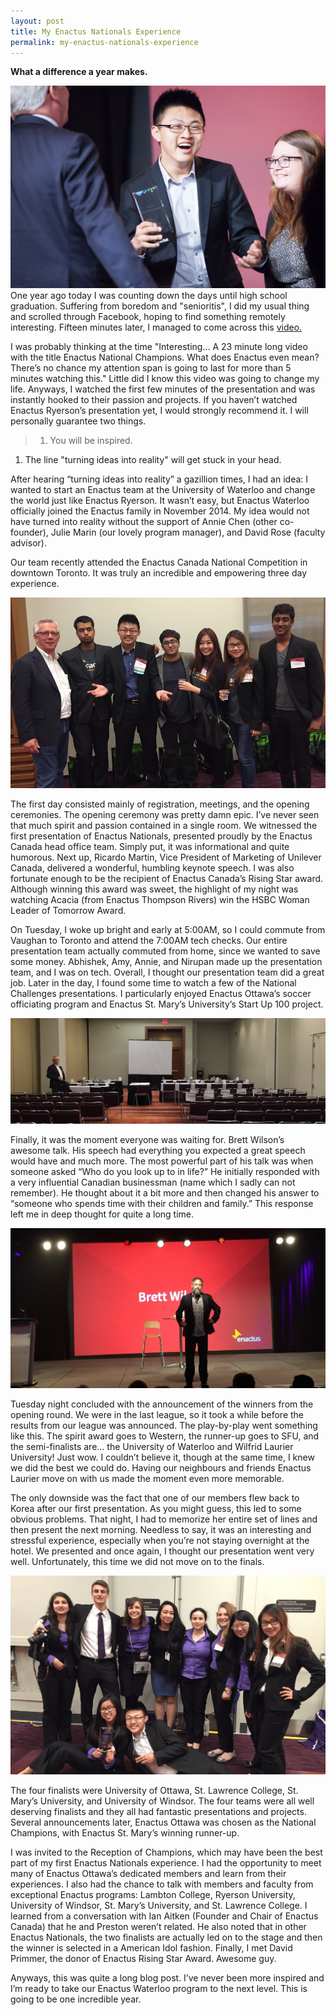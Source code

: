 ```yaml
---
layout: post
title: My Enactus Nationals Experience
permalink: my-enactus-nationals-experience
---
```


**What a difference a year makes.**

![Enactus Cover](/assets/enactus-cover.png)
One year ago today I was counting down the days until high school graduation. Suffering from boredom and "senioritis", I did my usual thing and scrolled through Facebook, hoping to find something remotely interesting. Fifteen minutes later, I managed to come across this [video.](https://www.youtube.com/watch?v=oPW25D0WQy8)

I was probably thinking at the time "Interesting… A 23 minute long video with the title Enactus National Champions. What does Enactus even mean? There’s no chance my attention span is going to last for more than 5 minutes watching this." Little did I know this video was going to change my life. Anyways, I watched the first few minutes of the presentation and was instantly hooked to their passion and projects. If you haven’t watched Enactus Ryerson’s presentation yet, I would strongly recommend it. I will personally guarantee two things.

> 1. You will be inspired.
 1. The line "turning ideas into reality" will get stuck in your head.

After hearing “turning ideas into reality” a gazillion times, I had an idea: I wanted to start an Enactus team at the University of Waterloo and change the world just like Enactus Ryerson. It wasn’t easy, but Enactus Waterloo officially joined the Enactus family in November 2014. My idea would not have turned into reality without the support of Annie Chen (other co-founder), Julie Marin (our lovely program manager), and David Rose (faculty advisor).

Our team recently attended the Enactus Canada National Competition in downtown Toronto. It was truly an incredible and empowering three day experience.

![Enactus Presentation Team](/assets/enactus-presentation-team.png)

The first day consisted mainly of registration, meetings, and the opening ceremonies. The opening ceremony was pretty damn epic. I’ve never seen that much spirit and passion contained in a single room. We witnessed the first presentation of Enactus Nationals, presented proudly by the Enactus Canada head office team. Simply put, it was informational and quite humorous. Next up, Ricardo Martin, Vice President of Marketing of Unilever Canada, delivered a  wonderful, humbling keynote speech. I was also fortunate enough to be the recipient of Enactus Canada’s Rising Star award. Although winning this award was sweet, the highlight of my night was watching Acacia (from Enactus Thompson Rivers) win the HSBC Woman Leader of Tomorrow Award.

On Tuesday, I woke up bright and early at 5:00AM, so I could commute from Vaughan to Toronto and attend the 7:00AM tech checks. Our entire presentation team actually commuted from home, since we wanted to save some money. Abhishek, Amy, Annie, and Nirupan made up the presentation team, and I was on tech. Overall, I thought our presentation team did a great job. Later in the day, I found some time to watch a few of the National Challenges presentations. I particularly enjoyed Enactus Ottawa’s soccer officiating program and Enactus St. Mary’s University’s Start Up 100 project.

![Enactus Early Morning](/assets/enactus-early-morning.png)

Finally, it was the moment everyone was waiting for. Brett Wilson’s awesome talk. His speech had everything you expected a great speech would have and much more. The most powerful part of his talk was when someone asked “Who do you look up to in life?” He initially responded with a very influential Canadian businessman (name which I sadly can not remember). He thought about it a bit more and then changed his answer to “someone who spends time with their children and family.” This response left me in deep thought for quite a long time.

![Enactus Brett Wilson](/assets/enactus-brett.png)

Tuesday night concluded with the announcement of the winners from the opening round. We were in the last league, so it took a while before the results from our league was announced. The play-by-play went something like this. The spirit award goes to Western, the runner-up goes to SFU, and the semi-finalists are… the University of Waterloo and Wilfrid Laurier University! Just wow. I couldn’t believe it, though at the same time, I knew we did the best we could do. Having our neighbours and friends Enactus Laurier move on with us made the moment even more memorable.

The only downside was the fact that one of our members flew back to Korea after our first presentation. As you might guess, this led to some obvious problems. That night, I had to memorize her entire set of lines and then present the next morning. Needless to say, it was an interesting and stressful experience, especially when you’re not staying overnight at the hotel. We presented and once again, I thought our presentation went very well. Unfortunately, this time we did not move on to the finals.

![Enactus Laurier Team](/assets/enactus-laurier-team.png)

The four finalists were University of Ottawa, St. Lawrence College, St. Mary’s University, and University of Windsor. The four teams were all well deserving finalists and they all had fantastic presentations and projects. Several announcements later, Enactus Ottawa was chosen as the National Champions, with Enactus St. Mary’s winning runner-up.

I was invited to the Reception of Champions, which may have been the best part of my first Enactus Nationals experience. I had the opportunity to meet many of Enactus Ottawa’s dedicated members and learn from their experiences. I also had the chance to talk with members and faculty from exceptional Enactus programs: Lambton College, Ryerson University, University of Windsor, St. Mary’s University, and St. Lawrence College. I learned from a conversation with Ian Aitken (Founder and Chair of Enactus Canada) that he and Preston weren’t related. He also noted that in other Enactus Nationals, the two finalists are actually led on to the stage and then the winner is selected in a American Idol fashion. Finally, I met David Primmer, the donor of Enactus Rising Star Award. Awesome guy.

Anyways, this was quite a long blog post. I’ve never been more inspired and I’m ready to take our Enactus Waterloo program to the next level. This is going to be one incredible year.
